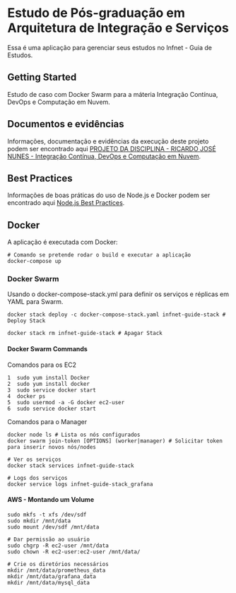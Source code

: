 # Estudo de Pós-graduação em Arquitetura de Integração e Serviços

Essa é uma aplicação para gerenciar seus estudos no Infnet - Guia de Estudos.


## Getting Started
Estudo de caso com Docker Swarm para a máteria Integração Contínua, DevOps e Computação em Nuvem.

## Documentos e evidências
Informações, documentação e evidências da execução deste projeto podem ser encontrado aqui [PROJETO DA DISCIPLINA - RICARDO JOSÉ NUNES - Integração Contínua, DevOps e Computação em Nuvem](https://github.com/ricardo-jnunes/infnet-guia/blob/main/docs/Ricardo_José_Nunes_Integração_Contínua_DevOps_e_Computação_em_Nuvem_pd.pdf).

## Best Practices

Informações de boas práticas do uso de Node.js e Docker podem ser encontrado aqui  [Node.js Best Practices](https://github.com/nodejs/docker-node/blob/main/docs/BestPractices.md). 
## Docker

A aplicação é executada com Docker:
```
# Comando se pretende rodar o build e executar a aplicação
docker-compose up
```

### Docker Swarm

Usando o docker-compose-stack.yml para definir os serviços e réplicas em YAML para Swarm.

```
docker stack deploy -c docker-compose-stack.yaml infnet-guide-stack # Deploy Stack

docker stack rm infnet-guide-stack # Apagar Stack
```
#### Docker Swarm Commands

Comandos para os EC2
```
1  sudo yum install Docker
2  sudo yum install docker
3  sudo service docker start
4  docker ps
5  sudo usermod -a -G docker ec2-user
6  sudo service docker start
```

Comandos para o Manager
```
docker node ls # Lista os nós configurados
docker swarm join-token [OPTIONS] (worker|manager) # Solicitar token para inserir novos nós/nodes

# Ver os serviços
docker stack services infnet-guide-stack

# Logs dos serviços
docker service logs infnet-guide-stack_grafana
```

#### AWS - Montando um Volume
```
sudo mkfs -t xfs /dev/sdf
sudo mkdir /mnt/data
sudo mount /dev/sdf /mnt/data

# Dar permissão ao usuário
sudo chgrp -R ec2-user /mnt/data 
sudo chown -R ec2-user:ec2-user /mnt/data/

# Crie os diretórios necessários
mkdir /mnt/data/prometheus_data
mkdir /mnt/data/grafana_data
mkdir /mnt/data/mysql_data
```
